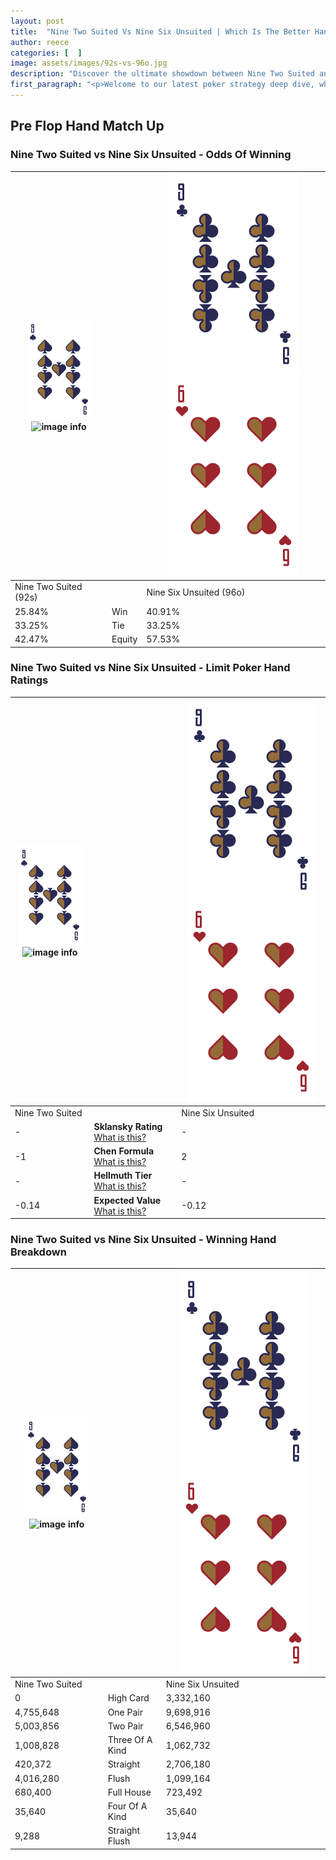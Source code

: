 ```yaml
---
layout: post
title:  "Nine Two Suited Vs Nine Six Unsuited | Which Is The Better Hand In Poker? A Complete Guide"
author: reece
categories: [  ]
image: assets/images/92s-vs-96o.jpg
description: "Discover the ultimate showdown between Nine Two Suited and Nine Six Unsuited in poker! Uncover the odds, strategies, and scenarios where one hand triumphs over the other. Get ready to up your poker game with this thrilling analysis."
first_paragraph: "<p>Welcome to our latest poker strategy deep dive, where we're pitting two distinct hands against each other in a high-stakes showdown: Nine Two Suited vs Nine Six Unsuited.</p><p>In the dynamic world of poker, every decision counts, and knowing which hand holds the upper hand is key to your success at the table.</p><p>In this article, we'll dissect these two hands, explore the scenarios where one dominates the other, and equip you with the knowledge to make strategic choices that can tip the odds in your favor.</p><p>Get ready to unravel the intriguing dynamics of these poker hands and elevate your game to new heights.</p>"
---
```




[comment]: # (sp0)

## Pre Flop Hand Match Up

<div class="table hand-ratings" markdown="1"> 



### Nine Two Suited vs Nine Six Unsuited - Odds Of Winning


    
| ![image info](assets/images/hand1/9.png) ![image info](assets/images/hand1/2s.png) |  | ![image info](assets/images/hand2/9.png) ![image info](assets/images/hand2/6o.png) |
| -------- | -------- | -------- |
| Nine Two Suited (92s) |  | Nine Six Unsuited (96o) |
| 25.84% | Win | 40.91% |
| 33.25% | Tie | 33.25% |
| 42.47% | Equity | 57.53% |




[comment]: # (sp1)



### Nine Two Suited vs Nine Six Unsuited - Limit Poker Hand Ratings


    
| ![image info](assets/images/hand1/9.png) ![image info](assets/images/hand1/2s.png) |  | ![image info](assets/images/hand2/9.png) ![image info](assets/images/hand2/6o.png) |
| -------- | -------- | -------- |
| Nine Two Suited |  | Nine Six Unsuited |
| - | **Sklansky Rating** [What is this?](/sklansky-rating-explained) | - |
| -1 | **Chen Formula** [What is this?](/chen-formula-explained) | 2 |
| - | **Hellmuth Tier** [What is this?](/Hellmuth-tier-explained) | - |
| -0.14 | **Expected Value** [What is this?](/expected-value-explained) | -0.12 |




[comment]: # (sp2)



### Nine Two Suited vs Nine Six Unsuited - Winning Hand Breakdown


    
| ![image info](assets/images/hand1/9.png) ![image info](assets/images/hand1/2s.png) |  | ![image info](assets/images/hand2/9.png) ![image info](assets/images/hand2/6o.png) |
| -------- | -------- | -------- |
| Nine Two Suited |  | Nine Six Unsuited |
| 0 | High Card | 3,332,160 |
| 4,755,648 | One Pair | 9,698,916 |
| 5,003,856 | Two Pair | 6,546,960 |
| 1,008,828 | Three Of A Kind | 1,062,732 |
| 420,372 | Straight | 2,706,180 |
| 4,016,280 | Flush | 1,099,164 |
| 680,400 | Full House | 723,492 |
| 35,640 | Four Of A Kind | 35,640 |
| 9,288 | Straight Flush | 13,944 |




[comment]: # (sp3)



</div>

[comment]: # (sp4)



[comment]: # (sp5)

